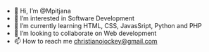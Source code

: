 - 👋 Hi, I’m @Mpitjana
- 👀 I’m interested in Software Development 
- 🌱 I’m currently learning HTML, CSS, JavasSript, Python and PHP 
- 💞️ I’m looking to collaborate on Web development 
- 📫 How to reach me 
christianojockey@gmail.com 

<!---
Mpitjana/Mpitjana is a ✨ special ✨ repository because its `README.md` (this file) appears on your GitHub profile.
You can click the Preview link to take a look at your changes.
--->

